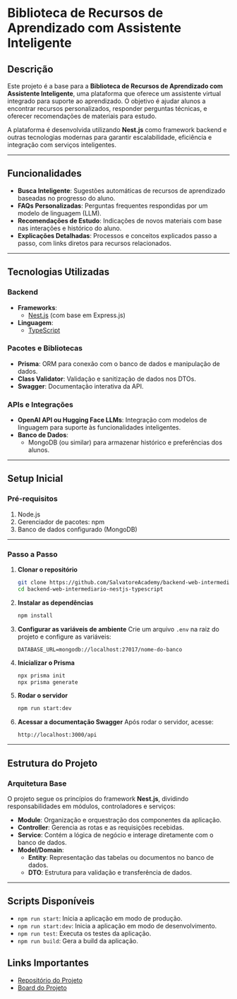 # **Biblioteca de Recursos de Aprendizado com Assistente Inteligente**

## **Descrição**

Este projeto é a base para a **Biblioteca de Recursos de Aprendizado com Assistente Inteligente**, uma plataforma que oferece um assistente virtual integrado para suporte ao aprendizado. O objetivo é ajudar alunos a encontrar recursos personalizados, responder perguntas técnicas, e oferecer recomendações de materiais para estudo.

A plataforma é desenvolvida utilizando **Nest.js** como framework backend e outras tecnologias modernas para garantir escalabilidade, eficiência e integração com serviços inteligentes.

---

## **Funcionalidades**

- **Busca Inteligente**: Sugestões automáticas de recursos de aprendizado baseadas no progresso do aluno.
- **FAQs Personalizadas**: Perguntas frequentes respondidas por um modelo de linguagem (LLM).
- **Recomendações de Estudo**: Indicações de novos materiais com base nas interações e histórico do aluno.
- **Explicações Detalhadas**: Processos e conceitos explicados passo a passo, com links diretos para recursos relacionados.

---

## **Tecnologias Utilizadas**

### **Backend**

- **Frameworks**:
  - [Nest.js](https://nestjs.com/) (com base em Express.js)
- **Linguagem**:
  - [TypeScript](https://www.typescriptlang.org/)

### **Pacotes e Bibliotecas**

- **Prisma**: ORM para conexão com o banco de dados e manipulação de dados.
- **Class Validator**: Validação e sanitização de dados nos DTOs.
- **Swagger**: Documentação interativa da API.

### **APIs e Integrações**

- **OpenAI API ou Hugging Face LLMs**: Integração com modelos de linguagem para suporte às funcionalidades inteligentes.
- **Banco de Dados**:
  - MongoDB (ou similar) para armazenar histórico e preferências dos alunos.

---

## **Setup Inicial**

### **Pré-requisitos**

1. Node.js
2. Gerenciador de pacotes: npm
3. Banco de dados configurado (MongoDB)

---

### **Passo a Passo**

1. **Clonar o repositório**

   ```bash
   git clone https://github.com/SalvatoreAcademy/backend-web-intermediario-nestjs-typescript.git
   cd backend-web-intermediario-nestjs-typescript
   ```

2. **Instalar as dependências**

   ```bash
   npm install
   ```

3. **Configurar as variáveis de ambiente**
   Crie um arquivo `.env` na raiz do projeto e configure as variáveis:

   ```env
   DATABASE_URL=mongodb://localhost:27017/nome-do-banco
   ```

4. **Inicializar o Prisma**

   ```bash
   npx prisma init
   npx prisma generate
   ```

5. **Rodar o servidor**

   ```bash
   npm run start:dev
   ```

6. **Acessar a documentação Swagger**
   Após rodar o servidor, acesse:
   ```
   http://localhost:3000/api
   ```

---

## **Estrutura do Projeto**

### **Arquitetura Base**

O projeto segue os princípios do framework **Nest.js**, dividindo responsabilidades em módulos, controladores e serviços:

- **Module**: Organização e orquestração dos componentes da aplicação.
- **Controller**: Gerencia as rotas e as requisições recebidas.
- **Service**: Contém a lógica de negócio e interage diretamente com o banco de dados.
- **Model/Domain**:
  - **Entity**: Representação das tabelas ou documentos no banco de dados.
  - **DTO**: Estrutura para validação e transferência de dados.

---

## **Scripts Disponíveis**

- `npm run start`: Inicia a aplicação em modo de produção.
- `npm run start:dev`: Inicia a aplicação em modo de desenvolvimento.
- `npm run test`: Executa os testes da aplicação.
- `npm run build`: Gera a build da aplicação.

## **Links Importantes**

- [Repositório do Projeto](https://github.com/SalvatoreAcademy/backend-web-intermediario-nestjs-typescript)
- [Board do Projeto](https://github.com/orgs/SalvatoreAcademy/projects/9/views/1)
